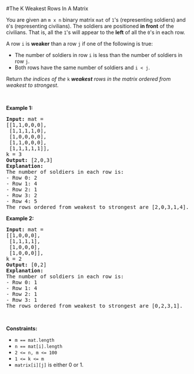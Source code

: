 #The K Weakest Rows In A Matrix
<p>You are given an <code>m x n</code> binary matrix <code>mat</code> of <code>1</code>'s (representing soldiers) and <code>0</code>'s (representing civilians). The soldiers are positioned <strong>in front</strong> of the civilians. That is, all the <code>1</code>'s will appear to the <strong>left</strong> of all the <code>0</code>'s in each row.</p>
<p>A row <code>i</code> is <strong>weaker</strong> than a row <code>j</code> if one of the following is true:</p>
<ul>
<li>The number of soldiers in row <code>i</code> is less than the number of soldiers in row <code>j</code>.</li>
<li>Both rows have the same number of soldiers and <code>i &lt; j</code>.</li>
</ul>
<p>Return <em>the indices of the </em><code>k</code><em> <strong>weakest</strong> rows in the matrix ordered from weakest to strongest</em>.</p>
<p> </p>
<p><strong class="example">Example 1:</strong></p>
<pre><strong>Input:</strong> mat = 
[[1,1,0,0,0],
 [1,1,1,1,0],
 [1,0,0,0,0],
 [1,1,0,0,0],
 [1,1,1,1,1]], 
k = 3
<strong>Output:</strong> [2,0,3]
<strong>Explanation:</strong> 
The number of soldiers in each row is: 
- Row 0: 2 
- Row 1: 4 
- Row 2: 1 
- Row 3: 2 
- Row 4: 5 
The rows ordered from weakest to strongest are [2,0,3,1,4].
</pre>
<p><strong class="example">Example 2:</strong></p>
<pre><strong>Input:</strong> mat = 
[[1,0,0,0],
 [1,1,1,1],
 [1,0,0,0],
 [1,0,0,0]], 
k = 2
<strong>Output:</strong> [0,2]
<strong>Explanation:</strong> 
The number of soldiers in each row is: 
- Row 0: 1 
- Row 1: 4 
- Row 2: 1 
- Row 3: 1 
The rows ordered from weakest to strongest are [0,2,3,1].
</pre>
<p> </p>
<p><strong>Constraints:</strong></p>
<ul>
<li><code>m == mat.length</code></li>
<li><code>n == mat[i].length</code></li>
<li><code>2 &lt;= n, m &lt;= 100</code></li>
<li><code>1 &lt;= k &lt;= m</code></li>
<li><code>matrix[i][j]</code> is either 0 or 1.</li>
</ul>
